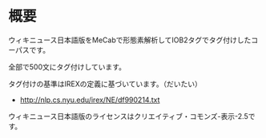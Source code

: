 # 概要
ウィキニュース日本語版をMeCabで形態素解析してIOB2タグでタグ付けしたコーパスです。

全部で500文にタグ付けしています。

タグ付けの基準はIREXの定義に基づいています。（だいたい）
* http://nlp.cs.nyu.edu/irex/NE/df990214.txt

ウィキニュース日本語版のライセンスはクリエイティブ・コモンズ-表示-2.5です。